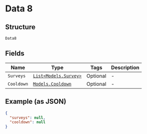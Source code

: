 
# Data 8

## Structure

`Data8`

## Fields

| Name | Type | Tags | Description |
|  --- | --- | --- | --- |
| `Surveys` | [`List<Models.Survey>`](../../doc/models/survey.md) | Optional | - |
| `Cooldown` | [`Models.Cooldown`](../../doc/models/cooldown.md) | Optional | - |

## Example (as JSON)

```json
{
  "surveys": null,
  "cooldown": null
}
```

